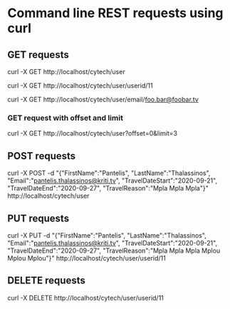 # Command line REST requests using curl

## GET requests

curl -X GET http://localhost/cytech/user

curl -X GET http://localhost/cytech/user/userid/11

curl -X GET http://localhost/cytech/user/email/foo.bar@foobar.tv

### GET request with offset and limit

curl -X GET http://localhost/cytech/user?offset=0&limit=3


## POST requests

curl -X POST -d "{\"FirstName\":\"Pantelis\", \"LastName\":\"Thalassinos\", \"Email\":\"pantelis.thalassinos@kriti.tv\", \"TravelDateStart\":\"2020-09-21\", \"TravelDateEnd\":\"2020-09-27\", \"TravelReason\":\"Mpla Mpla Mpla\"}" http://localhost/cytech/user


## PUT requests

curl -X PUT -d "{\"FirstName\":\"Pantelis\", \"LastName\":\"Thalassinos\", \"Email\":\"pantelis.thalassinos@kriti.tv\", \"TravelDateStart\":\"2020-09-21\", \"TravelDateEnd\":\"2020-09-27\", \"TravelReason\":\"Mpla Mpla Mpla Mplou Mplou Mplou\"}" http://localhost/cytech/user/userid/11


## DELETE requests

curl -X DELETE http://localhost/cytech/user/userid/11
